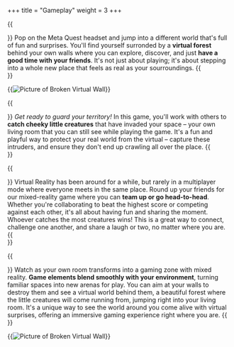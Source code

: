+++
title = "Gameplay"
weight = 3
+++

<style type="text/css">
    .mb-0 > figure{ margin-bottom: 0; }
</style>

{{<section title="Put your headset on and enter another world" >}}
Pop on the Meta Quest headset and jump into a different world that's full of fun and surprises. You'll find yourself surronded by a **virtual forest** behind your own walls where you can explore, discover, and just **have a good time with your friends**. It's not just about playing; it's about stepping into a whole new place that feels as real as your sourroundings.
{{</section>}}

<div class="mb-0">{{<image src="brokenWall.jpg" alt="Picture of Broken Virtual Wall" caption="Virtual Walls breaking in revealing a world behind it" >}}</div>

{{<section title="Defend your space against little creatures" >}}
_Get ready to guard your territory!_ In this game, you'll work with others to **catch cheeky little creatures** that have invaded your space – your own living room that you can still see while playing the game. It's a fun and playful way to protect your real world from the virtual – capture these intruders, and ensure they don't end up crawling all over the place.
{{</section>}}

{{<section title="Play together and compete with your friends" >}}
Virtual Reality has been around for a while, but rarely in a multiplayer mode where everyone meets in the same place. Round up your friends for our mixed-reality game where you can **team up or go head-to-head**. Whether you're collaborating to beat the highest score or competing against each other, it's all about having fun and sharing the moment. Whoever catches the most creatures wins! This is a great way to connect, challenge one another, and share a laugh or two, no matter where you are.
{{</section>}}

{{<section title="Experience a mixed world around you" >}}
Watch as your own room transforms into a gaming zone with mixed reality. **Game elements blend smoothly with your environment**, turning familiar spaces into new arenas for play. You can aim at your walls to destroy them and see a virtual world behind them, a beautiful forest where the little creatures will come running from, jumping right into your living room. It's a unique way to see the world around you come alive with virtual surprises, offering an immersive gaming experience right where you are.
{{</section>}}

<div class="mb-0">{{<image src="brokenWall2.jpg" alt="Picture of Broken Virtual Wall" caption="Virtual Walls breaking in revealing a world behind it" >}}</div>
